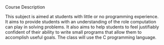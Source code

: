 Course Description

This subject is aimed at students with little or no programming experience. It aims to provide students with an understanding of the role computation can play in solving problems. It also aims to help students to feel justifiably confident of their ability to write small programs that allow them to accomplish useful goals. The class will use the C programming language.
